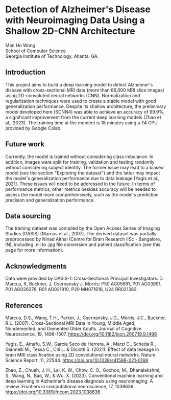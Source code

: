 # Detection of Alzheimer's Disease with Neuroimaging Data Using a Shallow 2D-CNN Architecture
Man Ho Wong  
School of Computer Science  
Georgia Institute of Technology. Atlanta, GA.

## Introduction
This project aims to build a deep learning model to detect Alzheimer's disease with cross-sectional MRI data (more than 86,000 MRI slice images) using 2D-convoluted neural networks (CNN). Normalization and regularization techniques were used to create a stable model with good generalization performance. Despite its shallow architecture, the preliminary model developed here (SCNN4) was able to achieve an accuracy of 99.9%, a significant improvement from the current deep learning models (Zhao et al., 2023). The training time at the moment is 18 minutes using a T4 GPU provided by Google Colab.

## Future work
Currently, the model is trained without considering class imbalance. In addition, images were split for training, validation and testing randomly without considering subject identity. The former issue may lead to a biased model (see the section "Exploring the dataset") and the latter may impact the model's generalization performance due to data leakage (Yagis et al., 2021). These issues will need to be addressed in the future. In terms of performance metrics, other metrics besides accuracy will be needed to assess the model more comprehensively, such as the model's prediction precision and generalization performance.

## Data sourcing
The training dataset was compiled by the Open Access Series of Imaging Studies (OASIS) (Marcus et al., 2007). The derived dataset was partially preprocessed by Ninad Aithal (Centre for Brain Research IISc - Bangalore, IN), including .nii to .jpg file conversion and patient classification (see this page for more information).

## Acknowledgments
Data were provided by OASIS-1: Cross-Sectional: Principal Investigators: D. Marcus, R, Buckner, J, Csernansky J. Morris; P50 AG05681, P01 AG03991, P01 AG026276, R01 AG021910, P20 MH071616, U24 RR021382.

## References
Marcus, D.S., Wang, T.H., Parker, J., Csernansky, J.G., Morris, J.C., Buckner, R.L. (2007). Cross-Sectional MRI Data in Young, Middle Aged, Nondemented, and Demented Older Adults. Journal of Cognitive Neuroscience, 19, 1498-1507. https://doi.org/10.1162/jocn.2007.19.9.1498

Yagis, E., Atnafu, S.W., García Seco de Herrera, A., Marzi C., Scheda R., Giannelli M., Tessa C., Citi L. & Diciotti S. (2021). Effect of data leakage in brain MRI classification using 2D convolutional neural networks. Nature Science Report, 11, 22544. https://doi.org/10.1038/s41598-021-0168

Zhao, Z., Chuah, J. H., Lai, K. W., Chow, C. O., Gochoo, M., Dhanalakshmi, S., Wang, N., Bao, W., & Wu, X. (2023). Conventional machine learning and deep learning in Alzheimer's disease diagnosis using neuroimaging: A review. Frontiers in computational neuroscience, 17, 1038636. https://doi.org/10.3389/fncom.2023.1038636